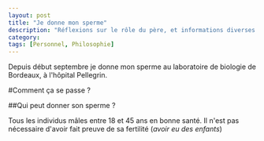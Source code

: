 ```yaml
---
layout: post
title: "Je donne mon sperme"
description: "Réflexions sur le rôle du père, et informations diverses sur le don de sperme"
category: 
tags: [Personnel, Philosophie]
---
```


Depuis début septembre je donne mon sperme au laboratoire de biologie de Bordeaux, à l'hôpital Pellegrin.

#Comment ça se passe ? 

##Qui peut donner son sperme ?

Tous les individus mâles entre 18 et 45 ans en bonne santé.
Il n'est pas nécessaire d'avoir fait preuve de sa fertilité (*avoir eu des enfants*)
